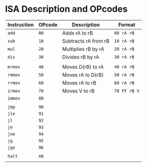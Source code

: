 #  ISA Description and OPcodes

| Instruction | OPcode | Description          | Format       |
| ----------- | ------ | -------------------- | ------------ |
| `add`       | `00`   | Adds rA to rB        | `00 rA rB`   |
| `sub`       | `10`   | Subtracts rA from rB | `10 rA rB`   |
| `mul`       | `20`   | Multiplies rB by rA  | `20 rA rB`   |
| `div`       | `30`   | Divides rB by rA     | `30 rA rB`   |
|             |        |                      |              |
| `mrmov`     | `40`   | Moves D(rB) to rA    | `40 rA rB`   |
| `rmmov`     | `50`   | Moves rA to D(rB)    | `50 rA rB`   |
| `rrmov`     | `60`   | Moves rA to rB       | `60 rA rB`   |
| `irmov`     | `70`   | Moves V to rB        | `70 FF rB V` |
| `immov`     | `80`   |                      |              |
|             |        |                      |              |
| `jmp`       | `90`   |                      |              |
| `jle`       | `91`   |                      |              |
| `jl`        | `92`   |                      |              |
| `je`        | `93`   |                      |              |
| `jne`       | `94`   |                      |              |
| `jg`        | `95`   |                      |              |
| `jge`       | `96`   |                      |              |
|             |        |                      |              |
| `halt`      | `A0`   |                      |              |
|             |        |                      |              |
